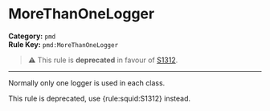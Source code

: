 
# MoreThanOneLogger
**Category:** `pmd`<br/>
**Rule Key:** `pmd:MoreThanOneLogger`<br/>
> :warning: This rule is **deprecated** in favour of [S1312](https://rules.sonarsource.com/java/RSPEC-1312).

-----

Normally only one logger is used in each class.

<p>
  This rule is deprecated, use {rule:squid:S1312} instead.
</p>

